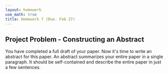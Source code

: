 ```yaml
---
layout: homework
use_math: true
title: Homework 7 (Due. Feb 27)
---
```



## Project Problem - Constructing an Abstract

You have completed a full draft of your paper. Now it's time to write an abstract for this paper. An abstract summarizes your entire paper in a single paragraph. It should be self-contained and describe the entire paper in just a few sentences.
